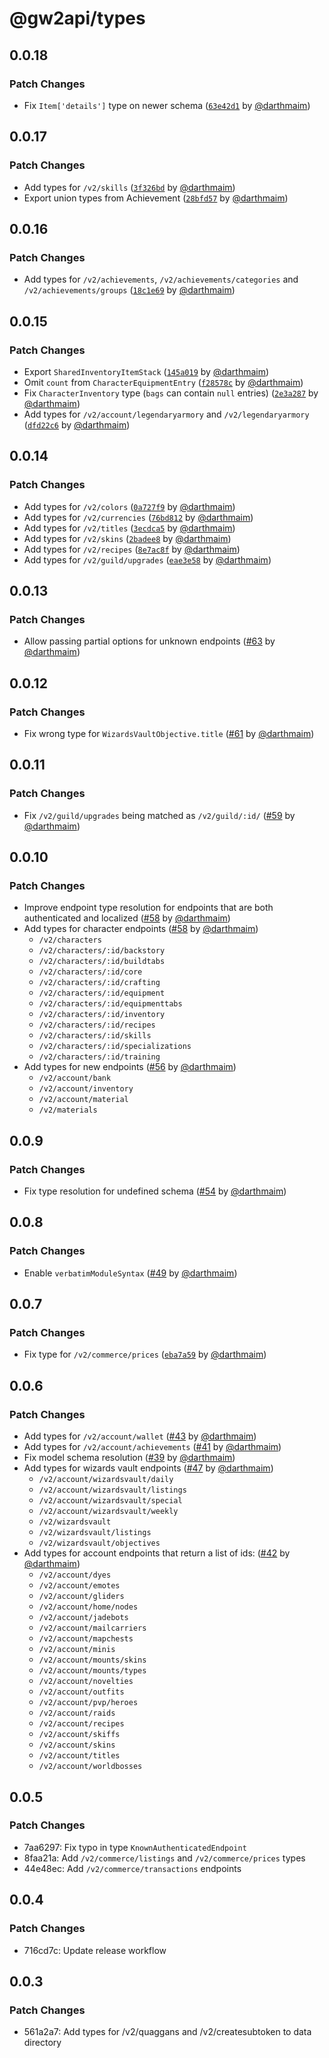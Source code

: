 # @gw2api/types

## 0.0.18

### Patch Changes

- Fix `Item['details']` type on newer schema ([`63e42d1`](https://github.com/GW2Treasures/gw2api-ts/commit/63e42d1244461ed128e333ebc9828876bca49f85) by [@darthmaim](https://github.com/darthmaim))

## 0.0.17

### Patch Changes

- Add types for `/v2/skills` ([`3f326bd`](https://github.com/GW2Treasures/gw2api-ts/commit/3f326bd5ef3f103e6fb9ea9d6ec4c1cb25265c4c) by [@darthmaim](https://github.com/darthmaim))
- Export union types from Achievement ([`28bfd57`](https://github.com/GW2Treasures/gw2api-ts/commit/28bfd575f3b6dd16cead9ef2c1f622ce5ccb1359) by [@darthmaim](https://github.com/darthmaim))

## 0.0.16

### Patch Changes

- Add types for `/v2/achievements`, `/v2/achievements/categories` and `/v2/achievements/groups` ([`18c1e69`](https://github.com/GW2Treasures/gw2api-ts/commit/18c1e6916e31132cd072aa94a2475d5700cc6643) by [@darthmaim](https://github.com/darthmaim))

## 0.0.15

### Patch Changes

- Export `SharedInventoryItemStack` ([`145a019`](https://github.com/GW2Treasures/gw2api-ts/commit/145a019081616807dcb2a8efeed07f540202f13c) by [@darthmaim](https://github.com/darthmaim))
- Omit `count` from `CharacterEquipmentEntry` ([`f28578c`](https://github.com/GW2Treasures/gw2api-ts/commit/f28578c120a4eade6a4d0b65ad9712ce0461cea4) by [@darthmaim](https://github.com/darthmaim))
- Fix `CharacterInventory` type (`bags` can contain `null` entries) ([`2e3a287`](https://github.com/GW2Treasures/gw2api-ts/commit/2e3a2872b76dbf991b59bae847dc62df996558ce) by [@darthmaim](https://github.com/darthmaim))
- Add types for `/v2/account/legendaryarmory` and `/v2/legendaryarmory` ([`dfd22c6`](https://github.com/GW2Treasures/gw2api-ts/commit/dfd22c6f3ca74646dbef230660acc9b952e4cddb) by [@darthmaim](https://github.com/darthmaim))

## 0.0.14

### Patch Changes

- Add types for `/v2/colors` ([`0a727f9`](https://github.com/GW2Treasures/gw2api-ts/commit/0a727f9a7371ee2bb9175dd0f253b21e6f388d15) by [@darthmaim](https://github.com/darthmaim))
- Add types for `/v2/currencies` ([`76bd812`](https://github.com/GW2Treasures/gw2api-ts/commit/76bd812d9a2e8a26d12c4baa0c1afbe7ad193391) by [@darthmaim](https://github.com/darthmaim))
- Add types for `/v2/titles` ([`3ecdca5`](https://github.com/GW2Treasures/gw2api-ts/commit/3ecdca5e923dbf4f4fb0863229e12ef27e101661) by [@darthmaim](https://github.com/darthmaim))
- Add types for `/v2/skins` ([`2badee8`](https://github.com/GW2Treasures/gw2api-ts/commit/2badee806b4b3c952e0da84ecedccccdeff1d5c5) by [@darthmaim](https://github.com/darthmaim))
- Add types for `/v2/recipes` ([`8e7ac8f`](https://github.com/GW2Treasures/gw2api-ts/commit/8e7ac8f2cb4c42dcc64e2aa53a115d48c1c8dea0) by [@darthmaim](https://github.com/darthmaim))
- Add types for `/v2/guild/upgrades` ([`eae3e58`](https://github.com/GW2Treasures/gw2api-ts/commit/eae3e58c9c6fb76003f8f6bbf1fd4442b77a5956) by [@darthmaim](https://github.com/darthmaim))

## 0.0.13

### Patch Changes

- Allow passing partial options for unknown endpoints ([#63](https://github.com/GW2Treasures/gw2api-ts/pull/63) by [@darthmaim](https://github.com/darthmaim))

## 0.0.12

### Patch Changes

- Fix wrong type for `WizardsVaultObjective.title` ([#61](https://github.com/GW2Treasures/gw2api-ts/pull/61) by [@darthmaim](https://github.com/darthmaim))

## 0.0.11

### Patch Changes

- Fix `/v2/guild/upgrades` being matched as `/v2/guild/:id/` ([#59](https://github.com/GW2Treasures/gw2api-ts/pull/59) by [@darthmaim](https://github.com/darthmaim))

## 0.0.10

### Patch Changes

- Improve endpoint type resolution for endpoints that are both authenticated and localized ([#58](https://github.com/GW2Treasures/gw2api-ts/pull/58) by [@darthmaim](https://github.com/darthmaim))
- Add types for character endpoints ([#58](https://github.com/GW2Treasures/gw2api-ts/pull/58) by [@darthmaim](https://github.com/darthmaim))
  - `/v2/characters`
  - `/v2/characters/:id/backstory`
  - `/v2/characters/:id/buildtabs`
  - `/v2/characters/:id/core`
  - `/v2/characters/:id/crafting`
  - `/v2/characters/:id/equipment`
  - `/v2/characters/:id/equipmenttabs`
  - `/v2/characters/:id/inventory`
  - `/v2/characters/:id/recipes`
  - `/v2/characters/:id/skills`
  - `/v2/characters/:id/specializations`
  - `/v2/characters/:id/training`
- Add types for new endpoints ([#56](https://github.com/GW2Treasures/gw2api-ts/pull/56) by [@darthmaim](https://github.com/darthmaim))
  - `/v2/account/bank`
  - `/v2/account/inventory`
  - `/v2/account/material`
  - `/v2/materials`

## 0.0.9

### Patch Changes

- Fix type resolution for undefined schema ([#54](https://github.com/GW2Treasures/gw2api-ts/pull/54) by [@darthmaim](https://github.com/darthmaim))

## 0.0.8

### Patch Changes

- Enable `verbatimModuleSyntax` ([#49](https://github.com/GW2Treasures/gw2api-ts/pull/49) by [@darthmaim](https://github.com/darthmaim))

## 0.0.7

### Patch Changes

- Fix type for `/v2/commerce/prices` ([`eba7a59`](https://github.com/GW2Treasures/gw2api-ts/commit/eba7a5923b1a563517d12a6d15b96ef8ebe7eece) by [@darthmaim](https://github.com/darthmaim))

## 0.0.6

### Patch Changes

- Add types for `/v2/account/wallet` ([#43](https://github.com/GW2Treasures/gw2api-ts/pull/43) by [@darthmaim](https://github.com/darthmaim))
- Add types for `/v2/account/achievements` ([#41](https://github.com/GW2Treasures/gw2api-ts/pull/41) by [@darthmaim](https://github.com/darthmaim))
- Fix model schema resolution ([#39](https://github.com/GW2Treasures/gw2api-ts/pull/39) by [@darthmaim](https://github.com/darthmaim))
- Add types for wizards vault endpoints ([#47](https://github.com/GW2Treasures/gw2api-ts/pull/47) by [@darthmaim](https://github.com/darthmaim))
  - `/v2/account/wizardsvault/daily`
  - `/v2/account/wizardsvault/listings`
  - `/v2/account/wizardsvault/special`
  - `/v2/account/wizardsvault/weekly`
  - `/v2/wizardsvault`
  - `/v2/wizardsvault/listings`
  - `/v2/wizardsvault/objectives`
- Add types for account endpoints that return a list of ids: ([#42](https://github.com/GW2Treasures/gw2api-ts/pull/42) by [@darthmaim](https://github.com/darthmaim))
  - `/v2/account/dyes`
  - `/v2/account/emotes`
  - `/v2/account/gliders`
  - `/v2/account/home/nodes`
  - `/v2/account/jadebots`
  - `/v2/account/mailcarriers`
  - `/v2/account/mapchests`
  - `/v2/account/minis`
  - `/v2/account/mounts/skins`
  - `/v2/account/mounts/types`
  - `/v2/account/novelties`
  - `/v2/account/outfits`
  - `/v2/account/pvp/heroes`
  - `/v2/account/raids`
  - `/v2/account/recipes`
  - `/v2/account/skiffs`
  - `/v2/account/skins`
  - `/v2/account/titles`
  - `/v2/account/worldbosses`

## 0.0.5

### Patch Changes

- 7aa6297: Fix typo in type `KnownAuthenticatedEndpoint`
- 8faa21a: Add `/v2/commerce/listings` and `/v2/commerce/prices` types
- 44e48ec: Add `/v2/commerce/transactions` endpoints

## 0.0.4

### Patch Changes

- 716cd7c: Update release workflow

## 0.0.3

### Patch Changes

- 561a2a7: Add types for /v2/quaggans and /v2/createsubtoken to data directory
